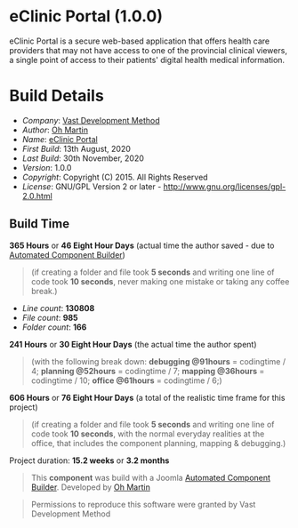 # eClinic Portal (1.0.0)

eClinic Portal is a secure web-based application that offers health care providers that may not have access to one of the provincial clinical viewers, a single point of access to their patients' digital health medical information.

# Build Details

+ *Company*: [Vast Development Method](https://vdm.io)
+ *Author*: [Oh Martin](mailto:oh.martin@vdm.io)
+ *Name*: [eClinic Portal](https://vdm.io)
+ *First Build*: 13th August, 2020
+ *Last Build*: 30th November, 2020
+ *Version*: 1.0.0
+ *Copyright*: Copyright (C) 2015. All Rights Reserved
+ *License*: GNU/GPL Version 2 or later - http://www.gnu.org/licenses/gpl-2.0.html

## Build Time

**365 Hours** or **46 Eight Hour Days** (actual time the author saved -
due to [Automated Component Builder](http://joomlacomponentbuilder.com))

> (if creating a folder and file took **5 seconds** and writing one line of code took **10 seconds**,
> never making one mistake or taking any coffee break.)

+ *Line count*: **130808**
+ *File count*: **985**
+ *Folder count*: **166**

**241 Hours** or **30 Eight Hour Days** (the actual time the author spent)

> (with the following break down:
> **debugging @91hours** = codingtime / 4;
> **planning @52hours** = codingtime / 7;
> **mapping @36hours** = codingtime / 10;
> **office @61hours** = codingtime / 6;)

**606 Hours** or **76 Eight Hour Days**
(a total of the realistic time frame for this project)

> (if creating a folder and file took **5 seconds** and writing one line of code took **10 seconds**,
> with the normal everyday realities at the office, that includes the component planning, mapping & debugging.)

Project duration: **15.2 weeks** or **3.2 months**

> This **component** was build with a Joomla [Automated Component Builder](http://joomlacomponentbuilder.com).
> Developed by [Oh Martin](mailto:oh.martin@vdm.io)
                                                                           
> Permissions to reproduce this software were granted by Vast Development Method
